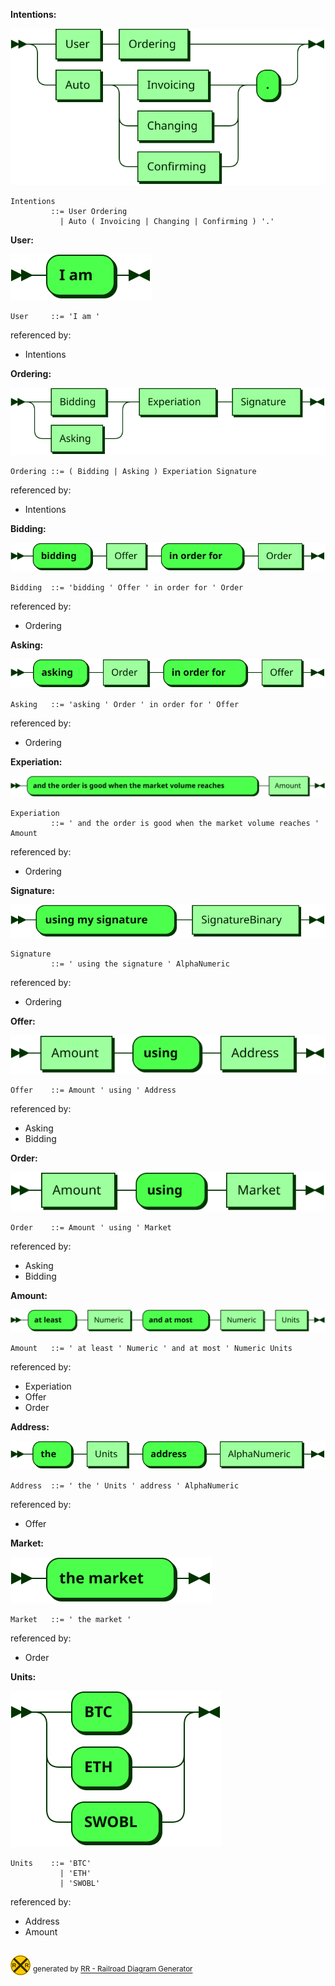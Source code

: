 **Intentions:**

![Intentions](diagram/Intentions.svg)

```
Intentions
         ::= User Ordering
           | Auto ( Invoicing | Changing | Confirming ) '.'
```

**User:**

![User](diagram/User.svg)

```
User     ::= 'I am '
```

referenced by:

* Intentions

**Ordering:**

![Ordering](diagram/Ordering.svg)

```
Ordering ::= ( Bidding | Asking ) Experiation Signature
```

referenced by:

* Intentions

**Bidding:**

![Bidding](diagram/Bidding.svg)

```
Bidding  ::= 'bidding ' Offer ' in order for ' Order
```

referenced by:

* Ordering

**Asking:**

![Asking](diagram/Asking.svg)

```
Asking   ::= 'asking ' Order ' in order for ' Offer
```

referenced by:

* Ordering

**Experiation:**

![Experiation](diagram/Experiation.svg)

```
Experiation
         ::= ' and the order is good when the market volume reaches ' Amount
```

referenced by:

* Ordering

**Signature:**

![Signature](diagram/Signature.svg)

```
Signature
         ::= ' using the signature ' AlphaNumeric
```

referenced by:

* Ordering

**Offer:**

![Offer](diagram/Offer.svg)

```
Offer    ::= Amount ' using ' Address
```

referenced by:

* Asking
* Bidding

**Order:**

![Order](diagram/Order.svg)

```
Order    ::= Amount ' using ' Market
```

referenced by:

* Asking
* Bidding

**Amount:**

![Amount](diagram/Amount.svg)

```
Amount   ::= ' at least ' Numeric ' and at most ' Numeric Units
```

referenced by:

* Experiation
* Offer
* Order

**Address:**

![Address](diagram/Address.svg)

```
Address  ::= ' the ' Units ' address ' AlphaNumeric
```

referenced by:

* Offer

**Market:**

![Market](diagram/Market.svg)

```
Market   ::= ' the market '
```

referenced by:

* Order

**Units:**

![Units](diagram/Units.svg)

```
Units    ::= 'BTC'
           | 'ETH'
           | 'SWOBL'
```

referenced by:

* Address
* Amount

## 
![rr-2.0](diagram/rr-2.0.svg) <sup>generated by [RR - Railroad Diagram Generator][RR]</sup>

[RR]: http://bottlecaps.de/rr/ui